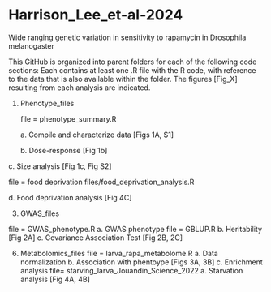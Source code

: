 # Harrison_Lee_et-al-2024
Wide ranging genetic variation in sensitivity to rapamycin in Drosophila melanogaster

This GitHub is organized into parent folders for each of the following code sections:
Each contains at least one .R file with the R code, with reference to the data that is also available within the folder.
The figures [Fig_X] resulting from each analysis are indicated.

1. Phenotype_files
   
	file = phenotype_summary.R

	a. Compile and characterize data [Figs 1A, S1]

	b. Dose-response [Fig 1b]

c. Size analysis [Fig 1c, Fig S2]

file = food deprivation files/food_deprivation_analysis.R

d. Food deprivation analysis [Fig 4C] 


3. GWAS_files

file = GWAS_phenotype.R
		a. GWAS phenotype
	file = GBLUP.R
		b. Heritability [Fig 2A]
		c. Covariance Association Test [Fig 2B, 2C]

6. Metabolomics_files
	file = larva_rapa_metabolome.R
		a. Data normalization
		b. Association with phentoype [Figs 3A, 3B]
		c. Enrichment analysis
	file= starving_larva_Jouandin_Science_2022
		a. Starvation analysis [Fig 4A, 4B]
